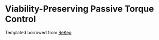 # Viability-Preserving Passive Torque Control

Templated borrowed from <a href="https://rekep-robot.github.io/">ReKep</a>  